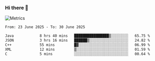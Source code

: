 ### Hi there 👋

![Metrics](https://github.com/radoapx/radoapx/blob/main/github-metrics.svg)

<!--START_SECTION:waka-->

```txt
From: 23 June 2025 - To: 30 June 2025

Java            8 hrs 40 mins   ████████████████▒░░░░░░░░   65.75 %
JSON            3 hrs 16 mins   ██████▒░░░░░░░░░░░░░░░░░░   24.82 %
C++             55 mins         █▓░░░░░░░░░░░░░░░░░░░░░░░   06.99 %
XML             12 mins         ▒░░░░░░░░░░░░░░░░░░░░░░░░   01.59 %
C               5 mins          ░░░░░░░░░░░░░░░░░░░░░░░░░   00.64 %
```

<!--END_SECTION:waka-->

<!--
**radoapx/radoapx** is a ✨ _special_ ✨ repository because its `README.md` (this file) appears on your GitHub profile.

Here are some ideas to get you started:

- 🔭 I’m currently working on ...
- 🌱 I’m currently learning ...
- 👯 I’m looking to collaborate on ...
- 🤔 I’m looking for help with ...
- 💬 Ask me about ...
- 📫 How to reach me: ...
- 😄 Pronouns: ...
- ⚡ Fun fact: ...
-->
